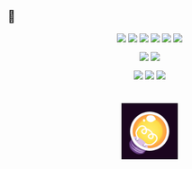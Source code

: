 ## 👋


<p align="center">
<img height="30" src="https://img.shields.io/badge/-JavaScript-F7DF1E?style=for-the-badge&logo=JavaScript&logoColor=black"/>
<img height="30" src="https://img.shields.io/badge/-TypeScript-blue?style=for-the-badge&logo=TypeScript&logoColor=black"/>
<img height="30" src="https://img.shields.io/badge/-Node.js-darkgreen?style=for-the-badge&logo=Node.js"/>
<img height="30" src="https://img.shields.io/badge/-Java-orange?style=for-the-badge&logo=Java&logoColor=white"/>
<img height="30" src="https://img.shields.io/badge/-Python-yellow?style=for-the-badge&logo=python"/>
<img height="30" src="https://img.shields.io/badge/-Arduino-turquoise?style=for-the-badge&logo=arduino"/>
</p>

<p align="center">
<img height="30" src="https://img.shields.io/badge/-Discord.py-090909?style=for-the-badge&logo=discord"/>
<img height="30" src="https://img.shields.io/badge/-Discord.js-090909?style=for-the-badge&logo=discord"/>
</p>

<p align="center">
<img height="30" src="https://img.shields.io/badge/-Git-black?style=for-the-badge&logo=git"/>
<img height="30" src="https://img.shields.io/badge/-GitHub-black?style=for-the-badge&logo=github"/>
<img height="30" src="https://img.shields.io/badge/-VSCode-blue?style=for-the-badge&logo=visualstudiocode"/>
</p>

#

<div align="center">
<img src="assets/lightbulb.gif" height="100"/>
</div>
